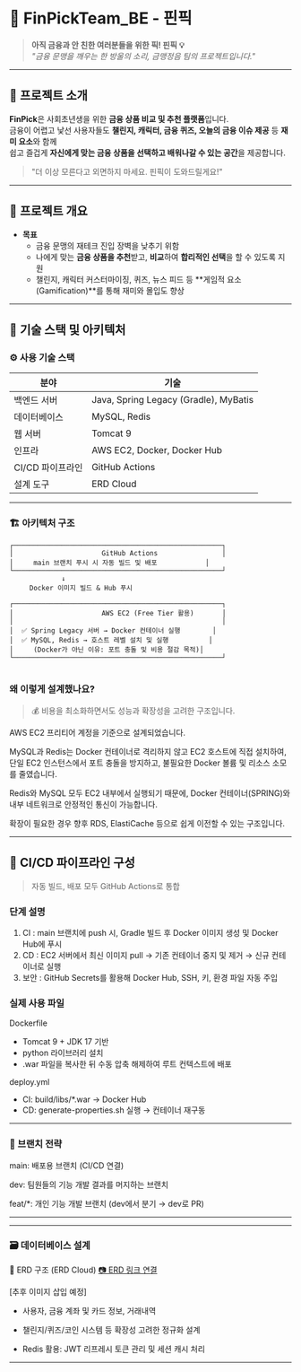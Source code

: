 # 💸 FinPickTeam_BE - 핀픽

> **아직 금융과 안 친한 여러분들을 위한 픽! 핀픽 💡**  
> _"금융 문맹을 깨우는 한 방울의 소리, 금맹정음 팀의 프로젝트입니다."_

---

## 📌 프로젝트 소개

**FinPick**은 사회초년생을 위한 **금융 상품 비교 및 추천 플랫폼**입니다.  
금융이 어렵고 낯선 사용자들도 **챌린지, 캐릭터, 금융 퀴즈, 오늘의 금융 이슈 제공** 등 **재미 요소**와 함께  
쉽고 즐겁게 **자신에게 맞는 금융 상품을 선택하고 배워나갈 수 있는 공간**을 제공합니다.

> "더 이상 모른다고 외면하지 마세요. 핀픽이 도와드릴게요!"

---

## 🎯 프로젝트 개요

- **목표**
    - 금융 문맹의 재테크 진입 장벽을 낮추기 위함
    - 나에게 맞는 **금융 상품을 추천**받고, **비교**하여 **합리적인 선택**을 할 수 있도록 지원
    - 챌린지, 캐릭터 커스터마이징, 퀴즈, 뉴스 피드 등 **게임적 요소(Gamification)**를 통해 재미와 몰입도 향상

---

## 🧱 기술 스택 및 아키텍처

### ⚙️ 사용 기술 스택

| 분야             | 기술                                         |
|------------------|----------------------------------------------|
| 백엔드 서버      | Java, Spring Legacy (Gradle), MyBatis        |
| 데이터베이스     | MySQL, Redis                                  |
| 웹 서버          | Tomcat 9                                      |
| 인프라           | AWS EC2, Docker, Docker Hub                   |
| CI/CD 파이프라인 | GitHub Actions                                |
| 설계 도구        | ERD Cloud                                     |

---

### 🏗️ 아키텍처 구조

```text
┌────────────────────────────────────────────────────┐
│                      GitHub Actions                │
│     main 브랜치 푸시 시 자동 빌드 및 배포            │
└────────────────────────────────────────────────────┘
             ↓
     Docker 이미지 빌드 & Hub 푸시

┌────────────────────────────────────────────────────┐
│                      AWS EC2 (Free Tier 활용)       │
│                                                    │
│  ✅ Spring Legacy 서버 → Docker 컨테이너 실행        │
│  ✅ MySQL, Redis → 호스트 레벨 설치 및 실행          │
│     (Docker가 아닌 이유: 포트 충돌 및 비용 절감 목적)│
└────────────────────────────────────────────────────┘


```

### 왜 이렇게 설계했나요?
> 💰 비용을 최소화하면서도 성능과 확장성을 고려한 구조입니다.

AWS EC2 프리티어 계정을 기준으로 설계되었습니다.

MySQL과 Redis는 Docker 컨테이너로 격리하지 않고 EC2 호스트에 직접 설치하여,
단일 EC2 인스턴스에서 포트 충돌을 방지하고,
불필요한 Docker 볼륨 및 리소스 소모를 줄였습니다.

Redis와 MySQL 모두 EC2 내부에서 실행되기 때문에,
Docker 컨테이너(SPRING)와 내부 네트워크로 안정적인 통신이 가능합니다.

확장이 필요한 경우 향후 RDS, ElastiCache 등으로 쉽게 이전할 수 있는 구조입니다.


---
## 🚀 CI/CD 파이프라인 구성
> 자동 빌드, 배포 모두 GitHub Actions로 통합

### 단계	설명
1. CI	: main 브랜치에 push 시, Gradle 빌드 후 Docker 이미지 생성 및 Docker Hub에 푸시
2. CD	: EC2 서버에서 최신 이미지 pull → 기존 컨테이너 중지 및 제거 → 신규 컨테이너로 실행
3. 보안	: GitHub Secrets를 활용해 Docker Hub, SSH, 키, 환경 파일 자동 주입

### 실제 사용 파일
Dockerfile
- Tomcat 9 + JDK 17 기반
- python 라이브러리 설치
- .war 파일을 복사한 뒤 수동 압축 해제하여 루트 컨텍스트에 배포

deploy.yml
- CI: build/libs/*.war → Docker Hub
- CD: generate-properties.sh 실행 → 컨테이너 재구동



---

### 🧪 브랜치 전략
main: 배포용 브랜치 (CI/CD 연결)

dev: 팀원들의 기능 개발 결과를 머지하는 브랜치

feat/*: 개인 기능 개발 브랜치 (dev에서 분기 → dev로 PR)

---


---

### 🗃️ 데이터베이스 설계
📌 ERD 구조 (ERD Cloud)
[📷 ERD 링크 연결](https://www.erdcloud.com/d/st7GJkzBibHJHnQWg)

[추후 이미지 삽입 예정]

- 사용자, 금융 계좌 및 카드 정보, 거래내역

- 챌린지/퀴즈/코인 시스템 등 확장성 고려한 정규화 설계

- Redis 활용: JWT 리프레시 토큰 관리 및 세션 캐시 처리

---
